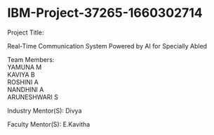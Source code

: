 # IBM-Project-37265-1660302714
Project Title:

Real-Time Communication System Powered by AI for Specially Abled

Team Members: \
             YAMUNA M \
             KAVIYA B\
             ROSHINI A\
             NANDHINI A\
             ARUNESHWARI S
             
Industry Mentor(S): Divya

Faculty Mentor(S):  E.Kavitha
